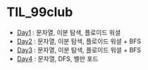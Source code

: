 # TIL_99club

* [Day1](./Day1.md) : 문자열, 이분 탐색, 플로이드 워셜
* [Day2](./Day2.md) : 문자열, 이분 탐색, 플로이드 워셜 + BFS
* [Day3](./Day3.md) : 문자열, 이분 탐색, 플로이드 워셜 + BFS
* [Day4](./Day4.md) : 문자열, DFS, 벨만 포드